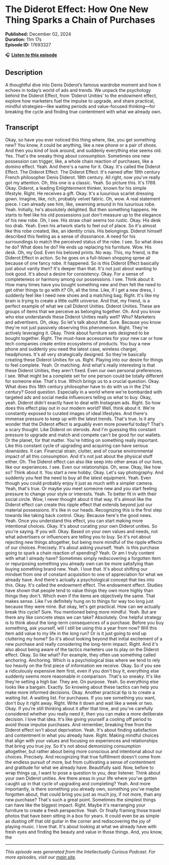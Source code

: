 # The Diderot Effect: How One New Thing Sparks a Chain of Purchases

**Published:** December 02, 2024  
**Duration:** 11m 17s  
**Episode ID:** 17693327

🎧 **[Listen to this episode](https://intellectuallycurious.buzzsprout.com/2529712/episodes/17693327-the-diderot-effect-how-one-new-thing-sparks-a-chain-of-purchases)**

## Description

A thoughtful dive into Denis Diderot’s famous wardrobe moment and how it echoes in today’s world of ads and trends. We unpack the psychology behind the Diderot Effect, from ‘Diderot Unities’ to the endowment effect, explore how marketers fuel the impulse to upgrade, and share practical, mindful strategies—like waiting periods and value-focused thinking—for breaking the cycle and finding true contentment with what we already own.

## Transcript

Okay, so have you ever noticed this thing where, like, you get something new? You know, it could be anything, like a new phone or a pair of shoes. And then you kind of look around, and suddenly everything else seems old. Yes. That's the sneaky thing about consumption. Sometimes one new possession can trigger, like, a whole chain reaction of purchases, like a domino effect. Yeah. And there's a name for it. Okay. It's called the Diderot Effect. The Diderot Effect. The Diderot Effect. It's named after 19th century French philosopher Denis Diderot. 18th century. All right, now you've really got my attention. Oh, this one is a classic. Yeah. So picture this. It's 1769. Okay. Diderot, a leading Enlightenment thinker, known for his simple lifestyle. Right. He receives a gift. Okay. It's a luxurious scarlet dressing gown. Imagine, like, rich, probably velvet fabric. Oh, wow. A real statement piece. I can already see him, like, swanning around in his luxurious robe. Yeah. Initially, he's absolutely delighted. But then something happens. He starts to feel like his old possessions just don't measure up to the elegance of his new robe. Oh, I see. His straw chair seems too rustic. Okay. His desk too drab. Yeah. Even his artwork starts to feel out of place. So it's almost like this robe created, like, an identity crisis. His belongings. Diderot himself described this feeling as a sense of dissonance. A need for his surroundings to match the perceived status of the robe. I see. So what does he do? What does he do? He ends up replacing his furniture. Wow. His desk. Oh, my God. Even his beloved prints. No way. This, my friend, is the Diderot Effect in action. So he goes on a full-blown shopping spree all because of one fancy robe. It happened. So is this Diderot Effect basically just about vanity then? It's deeper than that. It's not just about wanting to look good. It's about a desire for consistency. Okay. For a sense of completeness or harmony among our possessions. I see. Think about it. How many times have you bought something new and then felt the need to get other things to go with it? Oh, all the time. Like, if I get a new dress, I suddenly feel like I need new shoes and a matching bag. Right. It's like my brain is trying to create a little outfit universe. And that, my friend, is a perfect example of what we call Diderot Unities. Diderot Unities. These are groups of items that we perceive as belonging together. Oh. And you know who else understands these Diderot Unities really well? Who? Marketers and advertisers. Oh, okay. So let's talk about that. Sure. Because you know they're not just passively observing this phenomenon. Right. They're actively leveraging it. Okay. Think about furniture sets designed to be bought together. Right. The must-have accessories for your new car or how tech companies create entire ecosystems of products. You buy a new phone and suddenly you need the latest case, wireless charger, headphones. It's all very strategically designed. So they're basically creating these Diderot Unities for us. Right. Playing into our desire for things to feel complete. Yeah. Or matching. And what's really interesting is that these Diderot Unities, they aren't fixed. Even our own personal preferences. I see. What might be a complete set for one person could be totally different for someone else. That's true. Which brings us to a crucial question. Okay. What does this 18th century philosopher have to do with us in the 21st century? Good question. Especially in a world where we're bombarded with targeted ads and social media influencers telling us what to buy. Okay, yeah. Diderot didn't exactly have to deal with Instagram ads. Right. So how does this effect play out in our modern world? Well, think about it. We're constantly exposed to curated images of ideal lifestyles. And there's immense pressure to keep up with the latest trends. That's true. Is it any wonder that the Diderot effect is arguably even more powerful today? That's a scary thought. Like Diderot on steroids. And I'm guessing this constant pressure to upgrade and match and compete can't be good for our wallets. Or the planet, for that matter. You're hitting on something really important. Like this constant cycle of upgrading and acquiring can have serious downsides. It can. Financial strain, clutter, and of course environmental impact of all this consumption. And it's not just about the physical stuff either. Oh. The Diderot effect can also like seep into other areas of our lives, like our experiences. I see. Even our relationships. Oh, wow. Okay, like how so? Think about it. You start a new hobby. Okay. Let's say photography. And suddenly you feel the need to buy all the latest equipment. Yeah. Even though you could probably enjoy it just as much with a simpler camera. Yeah, that's true. Or maybe you meet someone new and you start feeling pressure to change your style or interests. Yeah. To better fit in with their social circle. Wow, I never thought about it that way. It's almost like the Diderot effect can create this ripple effect that extends beyond just our material possessions. It's like in our heads. Recognizing this is the first step towards like taking back control. Okay. Because here's the good news. Yeah. Once you understand this effect, you can start making more intentional choices. Okay. It's about curating your own Diderot unities. So you're saying. If you will. Okay. Based on your own values and needs, not what advertisers or influencers are telling you to buy. So it's not about rejecting new things altogether, but being more mindful of the ripple effects of our choices. Precisely. It's about asking yourself. Yeah. Is this purchase going to spark a chain reaction of spending? Yeah. Or am I truly content with what I already have? Sometimes simply rediscovering a forgotten item or repurposing something you already own can be more satisfying than buying something brand new. Yeah. I love that. It's about shifting our mindset from one of constant acquisition to one of appreciation for what we already have. And there's actually a psychological concept that ties into this. Okay. It's called the endowment effect. The endowment effect. Studies have shown that people tend to value things they own more highly than things they don't. Which even if the items are objectively the same. That makes sense. Like I've definitely hung on to things for way too long just because they were mine. But okay, let's get practical. How can we actually break this cycle? Sure. You mentioned being more mindful. Yeah. But are there any like concrete steps we can take? Absolutely. One helpful strategy is to think about the long-term consequences of a purchase. Before you buy something, ask yourself, will I still be using this a year from now? Will this item add value to my life in the long run? Or is it just going to end up cluttering my home? So it's about looking beyond that initial excitement of a new purchase and really considering the long-term impact. Right. And it's also about being aware of the tactics marketers use to play on the Diderot effect. Okay. So like what? For example, they often use something called anchoring. Anchoring. Which is a psychological bias where we tend to rely too heavily on the first piece of information we receive. Okay. So if you see a ridiculously expensive item first, even if you don't buy it, everything else suddenly seems more reasonable in comparison. That's so sneaky. It's like they're setting a high bar. They are. On purpose. Yeah. So everything else looks like a bargain. Exactly. So knowing about these tactics can help you make more informed decisions. Okay. Another practical tip is to create a waiting list. A waiting list. For purchases. If you see something you want, don't buy it right away. Right. Write it down and wait like a week or two. Okay. If you're still thinking about it after that time, and you've carefully considered whether you really need it, then you can make a more deliberate decision. I love that idea. It's like giving yourself a cooling off period to avoid those impulse purchases. And remember, breaking free from the Diderot effect isn't about deprivation. Yeah. It's about finding satisfaction and contentment in what you already have. Right. Making mindful choices that align with your values and focusing on experiences and relationships that bring you true joy. So it's not about demonizing consumption altogether, but rather about being more conscious and intentional about our choices. Precisely. And recognizing that true fulfillment doesn't come from the endless pursuit of more, but from cultivating a sense of contentment and gratitude for what we already have. Beautifully said. Now, before to wrap things up, I want to pose a question to you, dear listener. Think about your own Diderot unities. Are there areas in your life where you've gotten caught up in that cycle of upgrading and completing? Yeah. And more importantly, is there something you already own, something you've maybe forgotten about, that could bring you just as much joy, if not more, than any new purchase? That's such a great point. Sometimes the simplest things can have like the biggest impact. Right. Maybe it's rearranging your furniture to create a fresh perspective. Yeah. Or finally framing those travel photos that have been sitting in a box for years. It could even be as simple as dusting off that old guitar in the corner and rediscovering the joy of playing music. I love that. It's about looking at what we already have with fresh eyes and finding the beauty and value in those things. And, you know, the

---
*This episode was generated from the Intellectually Curious Podcast. For more episodes, visit our [main site](https://intellectuallycurious.buzzsprout.com).*
